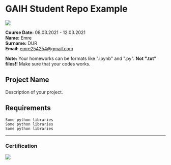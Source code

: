 # GAIH Student Repo Example
![](img/newlogo.png)

**Course Date:** 08.03.2021 - 12.03.2021  
**Name:** Emre     
**Surname:** DUR       
**Email:** emre254254@gmail.com 

**Note:** Your homeworks can be formats like ".ipynb" and ".py". **Not ".txt" files!!** Make sure that your codes works.  

## Project Name
Description of your project.

## Requirements
```
Some python libraries
Some python libraries
Some python libraries
```
---

### Certification
![](img/TopLearnerCertificate.png)

